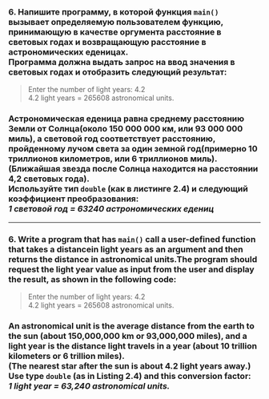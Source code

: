 ### 6. Напишите программу, в которой функция ```main()``` вызывает определяемую пользователем функцию, принимающую в качестве оргумента расстояние в световых годах и возвращающую расстояние в астрономических еденицах. <br>Программа должна выдать запрос на ввод значения в световых годах и отобразить следующий результат:

>Enter the number of light years: 4.2<br>
4.2 light years = 265608 astronomical units.

### Астрономическая еденица равна среднему расстоянию Земли от Солнца(около 150 000 000 км, или 93 000 000 миль), а световой год соответствует расстоянию, пройденному лучом света за один земной год(примерно 10 триллионов километров, или 6 триллионов миль).<br> (Ближайшая звезда после Солнца находится на расстоянии 4,2 световых года).<br> Используйте тип ```double``` (как в листинге 2.4) и следующий коэффициент преобразования:<br>*1 световой год = 63240 астрономических едениц*


------------------------------------------------

### 6. Write a program that has ```main()``` call a user-defined function that takes a distancein light years as an argument and then returns the distance in astronomical units.The program should request the light year value as input from the user and display the result, as shown in the following code:

>Enter the number of light years: 4.2<br>
4.2 light years = 265608 astronomical units.

### An astronomical unit is the average distance from the earth to the sun (about 150,000,000 km or 93,000,000 miles), and a light year is the distance light travels in a year (about 10 trillion kilometers or 6 trillion miles).<br>(The nearest star after the sun is about 4.2 light years away.)<br> Use type ```double``` (as in Listing 2.4) and this conversion factor:<br>*1 light year = 63,240 astronomical units.*